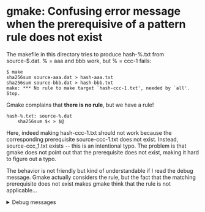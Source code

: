 # gmake: Confusing error message when the prerequisive of a pattern rule does not exist

The makefile in this directory tries to produce hash-%.txt from source-$.dat.
% = aaa and bbb work, but % = ccc-1 fails:

```console
$ make
sha256sum source-aaa.dat > hash-aaa.txt
sha256sum source-bbb.dat > hash-bbb.txt
make: *** No rule to make target `hash-ccc-1.txt', needed by `all'.  Stop.
```

Gmake complains that **there is no rule**, but we have a rule!

```make
hash-%.txt: source-%.dat
	sha256sum $< > $@
```

Here, indeed making hash-ccc-1.txt should not work because the corresponding
prerequisite source-ccc-1.txt does not exist. Instead, source-ccc_1.txt exists
-- this is an intentional typo. The problem is that gmake does not point out
that the prerequisite does not exist, making it hard to figure out a typo.

The behavior is not friendly but kind of understandable if I read the debug
message. Gmake actually considers the rule, but the fact that the matching
prerequisite does not exist makes gmake think that the rule is not applicable...

<details>
  <summary>Debug messages</summary>
```console
$ make -d hash-ccc-1.txt

Considering target file `hash-ccc-1.txt'.
 File `hash-ccc-1.txt' does not exist.
 Looking for an implicit rule for `hash-ccc-1.txt'.
 Trying pattern rule with stem `ccc-1'.
 Trying implicit prerequisite `source-ccc-1.dat'.
 Trying pattern rule with stem `hash-ccc-1.txt'.
 Trying implicit prerequisite `hash-ccc-1.txt,v'.
 Trying pattern rule with stem `hash-ccc-1.txt'.
 Trying implicit prerequisite `RCS/hash-ccc-1.txt,v'.
 Trying pattern rule with stem `hash-ccc-1.txt'.
 Trying implicit prerequisite `RCS/hash-ccc-1.txt'.
 Trying pattern rule with stem `hash-ccc-1.txt'.
 Trying implicit prerequisite `s.hash-ccc-1.txt'.
 Trying pattern rule with stem `hash-ccc-1.txt'.
 Trying implicit prerequisite `SCCS/s.hash-ccc-1.txt'.
 Trying pattern rule with stem `ccc-1'.
 Trying implicit prerequisite `source-ccc-1.dat'.
 Looking for a rule with intermediate file `source-ccc-1.dat'.
  Avoiding implicit rule recursion.
  Trying pattern rule with stem `source-ccc-1.dat'.
  Trying implicit prerequisite `source-ccc-1.dat,v'.
  Trying pattern rule with stem `source-ccc-1.dat'.
  Trying implicit prerequisite `RCS/source-ccc-1.dat,v'.
  Trying pattern rule with stem `source-ccc-1.dat'.
  Trying implicit prerequisite `RCS/source-ccc-1.dat'.
  Trying pattern rule with stem `source-ccc-1.dat'.
  Trying implicit prerequisite `s.source-ccc-1.dat'.
  Trying pattern rule with stem `source-ccc-1.dat'.
  Trying implicit prerequisite `SCCS/s.source-ccc-1.dat'.
 No implicit rule found for `hash-ccc-1.txt'.
 Finished prerequisites of target file `hash-ccc-1.txt'.
Must remake target `hash-ccc-1.txt'.
```
</details>
